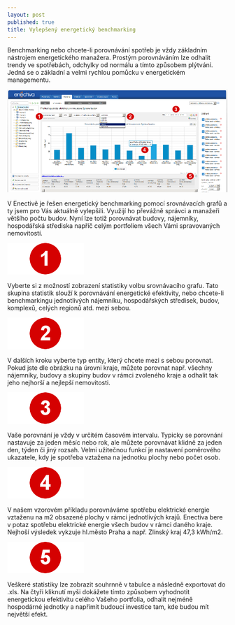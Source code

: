 ```yaml
---
layout: post
published: true
title: Vylepšený energetický benchmarking
---
```



Benchmarking nebo chcete-li porovnávání spotřeb je vždy základním nástrojem energetického manažera. Prostým porovnáváním lze odhalit trendy ve spotřebách, odchylky od normálu a tímto způsobem plýtvání. Jedná se o základní a velmi rychlou pomůcku v energetickém managementu.

<img src="/img/srovnavaci grafy4.png" alt="Energetický benchmarking" class="center">

V Enectivě je řešen energetický benchmarking pomocí srovnávacích grafů a ty jsem pro Vás aktuálně vylepšili. Využijí ho převážně správci a manažeři většího počtu budov. Nyní lze totiž porovnávat budovy, nájemníky, hospodářská střediska napříč celým portfoliem všech Vámi spravovaných nemovitostí.

<div class="standalone">
 <img src="/img/1.png" class="left" alt="1">
 
 Vyberte si z možností zobrazení statistiky volbu srovnávacího grafu. Tato skupina statistik slouží k porovnávání energetické efektivity, nebo chcete-li benchmarkingu jednotlivých nájemníku, hospodářských středisek, budov, komplexů, celých regionů atd. mezi sebou.
</div>

<div class="standalone">
 <img src="/img/2.png" class="left" alt="2" > 
 
 V dalších kroku vyberte typ entity, který chcete mezi s sebou porovnat. Pokud jste dle obrázku na úrovni kraje, můžete porovnat např. všechny nájemníky, budovy a skupiny budov v rámci zvoleného kraje a odhalit tak jeho nejhorší a nejlepší nemovitosti.
</div>

<div class="standalone">
 <img src="/img/3.png" class="left" alt="3" > 
 
 Vaše porovnání je vždy v určitém časovém intervalu. Typicky se porovnání nastavuje za jeden měsíc nebo rok, ale můžete porovnávat klidně za jeden den, týden či jiný rozsah. Velmi užitečnou funkcí je nastavení poměrového ukazatele, kdy je spotřeba vztažena na jednotku plochy nebo počet osob.
</div>

<div class="standalone">
 <img src="/img/4.png" class="left" alt="4" > 
 
 V našem vzorovém příkladu porovnáváme spotřebu elektrické energie vztaženu na m2 obsazené plochy v rámci jednotlivých krajů. Enectiva bere v potaz spotřebu elektrické energie všech budov v rámci daného kraje. Nejhoší výsledek vykzuje hl.město Praha a např. Zlínský kraj 47,3 kWh/m2.
</div>

<div class="standalone">
 <img src="/img/5.png" class="left" alt="5" > 
 
 Veškeré statistiky lze zobrazit souhrnně v tabulce a následně exportovat do .xls. Na čtyři kliknutí myši dokážete tímto způsobem vyhodnotit energetickou efektivitu celého Vašeho portfolia, odhalit nejméně hospodárné jednotky a napřímit budoucí investice tam, kde budou mít největší efekt.
</div>